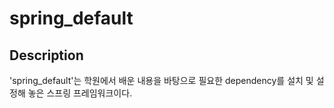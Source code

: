 # spring_default
## Description
'spring_default'는 학원에서 배운 내용을 바탕으로 필요한 dependency를 설치 및 설정해 놓은 스프링 프레임워크이다.
